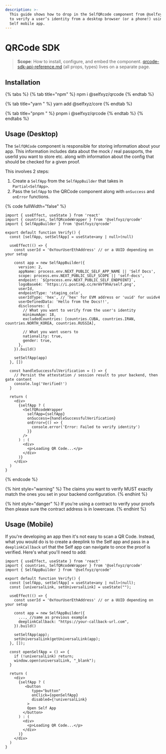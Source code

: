 ```yaml
---
description: >-
  This guide shows how to drop in the SelfQRcode component from @selfxyz/qrcode
  to verify a user’s identity from a desktop browser (or a phone!) using the
  Self mobile app.
---
```


# QRCode SDK

> **Scope**: How to install, configure, and embed the component. [qrcode-sdk-api-reference.md](qrcode-sdk-api-reference.md "mention") (all props, types) lives on a separate page.

## Installation&#x20;

{% tabs %}
{% tab title="npm" %}
npm i @selfxyz/qrcode
{% endtab %}

{% tab title="yarn " %}
yarn add @selfxyz/core
{% endtab %}

{% tab title="pnpm " %}
pnpm i @selfxyz/qrcode
{% endtab %}
{% endtabs %}

## Usage (Desktop)

The `SelfQRCode` component is responsible for storing information about your app. This information includes data about the mock / real passports, the userId you want to store etc. along with information about the config that should be checked for a given proof.&#x20;

This involves 2 steps:&#x20;

1. Create a `SelfApp` from the `SelfAppBuilder` that takes in `Partial<SelfApp>`.
2. Pass the `SelfApp` to the QRCode component along with `onSuccess` and `onError` functions.&#x20;

{% code fullWidth="false" %}
```tsx
import { useEffect, useState } from 'react'
import { countries, SelfQRcodeWrapper } from '@selfxyz/qrcode'
import { SelfAppBuilder } from '@selfxyz/qrcode'

export default function Verify() {
  const [selfApp, setSelfApp] = useState<any | null>(null)

  useEffect(() => {
    const userId = '0xYourUserEthAddress' // or a UUID depending on your setup
    
    const app = new SelfAppBuilder({
      version: 2,
      appName: process.env.NEXT_PUBLIC_SELF_APP_NAME || 'Self Docs',
      scope: process.env.NEXT_PUBLIC_SELF_SCOPE || 'self-docs',
      endpoint: `${process.env.NEXT_PUBLIC_SELF_ENDPOINT}`,
      logoBase64: 'https://i.postimg.cc/mrmVf9hm/self.png',
      userId,
      endpointType: 'staging_celo',
      userIdType: 'hex', // 'hex' for EVM address or 'uuid' for uuidv4
      userDefinedData: 'Hello from the Docs!!',
      disclosures: {
        // What you want to verify from the user's identity
        minimumAge: 18,
        excludedCountries: [countries.CUBA, countries.IRAN, countries.NORTH_KOREA, countries.RUSSIA],

        // What you want users to
        nationality: true,
        gender: true,
      },
    }).build()

    setSelfApp(app)
  }, [])

  const handleSuccessfulVerification = () => {
    // Persist the attestation / session result to your backend, then gate content
    console.log('Verified!')
  }

  return (
    <div>
      {selfApp ? (
        <SelfQRcodeWrapper
          selfApp={selfApp}
          onSuccess={handleSuccessfulVerification}
          onError={() => {
            console.error('Error: Failed to verify identity')
          }}
        />
      ) : (
        <div>
          <p>Loading QR Code...</p>
        </div>
      )}
    </div>
  )
}
```
{% endcode %}

{% hint style="warning" %}
The claims you want to verify MUST exactly match the ones you set in your backend configuration.
{% endhint %}

{% hint style="danger" %}
If you're using a contract to verify your proofs then please sure the contract address is in lowercase.&#x20;
{% endhint %}

## Usage (Mobile)

If you're developing an app then it's not easy to scan a QR Code. Instead, what you would do is to create a deeplink to the Self app and pass in a `deeplinkCallback` url that the Self app can navigate to once the proof is verified. Here's what you'll need to add:&#x20;

```tsx
import { useEffect, useState } from 'react'
import { countries, SelfQRcodeWrapper } from '@selfxyz/qrcode'
import { SelfAppBuilder } from '@selfxyz/qrcode'

export default function Verify() {
  const [selfApp, setSelfApp] = useState<any | null>(null);
  const [universalLink, setUniversalLink] = useState("");

  useEffect(() => {
    const userId = '0xYourUserEthAddress' // or a UUID depending on your setup
    
    const app = new SelfAppBuilder({
      ..., //same as previous example 
      deeplinkCallback: "https://your-callback-url.com", 
    }).build()

    setSelfApp(app); 
    setUniversalLink(getUniversalLink(app);
  }, []);

  const openSelfApp = () => {
    if (!universalLink) return;
    window.open(universalLink, "_blank");
  }

  return (
    <div>
      {selfApp ? (
         <button
            type="button"
            onClick={openSelfApp}
            disabled={!universalLink}
          >
          Open Self App
        </button>
      ) : (
        <div>
          <p>Loading QR Code...</p>
        </div>
      )}
    </div>
  )
}
```

&#x20;
